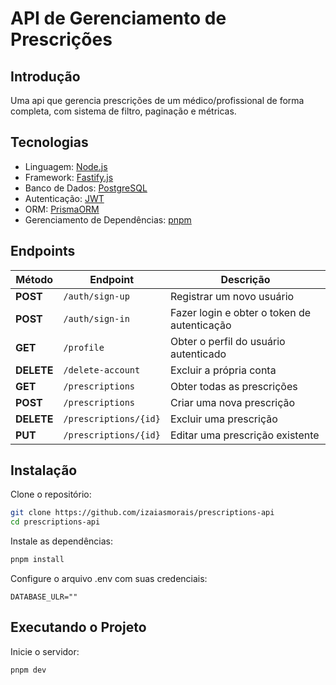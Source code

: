 # API de Gerenciamento de Prescrições

## Introdução
Uma api que gerencia prescrições de um médico/profissional de forma completa, com sistema de filtro, paginação e métricas.

## Tecnologias
- Linguagem: [Node.js](https://nodejs.org)
- Framework: [Fastify.js](https://www.fastify.io)
- Banco de Dados: [PostgreSQL](https://www.postgresql.org)
- Autenticação: [JWT](https://jwt.io)
- ORM: [PrismaORM](https://www.prisma.io)
- Gerenciamento de Dependências: [pnpm](https://pnpm.io)

## Endpoints

| Método     | Endpoint                   | Descrição                                           |
|------------|----------------------------|-----------------------------------------------------|
| **POST**   | `/auth/sign-up`            | Registrar um novo usuário                           |
| **POST**   | `/auth/sign-in`            | Fazer login e obter o token de autenticação         |
| **GET**    | `/profile`                 | Obter o perfil do usuário autenticado               |
| **DELETE** | `/delete-account`          | Excluir a própria conta                             |
| **GET**    | `/prescriptions`           | Obter todas as prescrições                          |
| **POST**   | `/prescriptions`           | Criar uma nova prescrição                           |
| **DELETE** | `/prescriptions/{id}`      | Excluir uma prescrição                              |
| **PUT**    | `/prescriptions/{id}`      | Editar uma prescrição existente                     |

## Instalação
Clone o repositório:

```bash
git clone https://github.com/izaiasmorais/prescriptions-api
cd prescriptions-api
```

Instale as dependências:

```bash
pnpm install
```

Configure o arquivo .env com suas credenciais:

```env
DATABASE_ULR=""
```

## Executando o Projeto
Inicie o servidor:

```bash
pnpm dev
```
